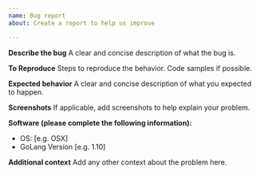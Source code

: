 ```yaml
---
name: Bug report
about: Create a report to help us improve

---
```


**Describe the bug**
A clear and concise description of what the bug is.

**To Reproduce**
Steps to reproduce the behavior. Code samples if possible.

**Expected behavior**
A clear and concise description of what you expected to happen.

**Screenshots**
If applicable, add screenshots to help explain your problem.

**Software (please complete the following information):**
 - OS: [e.g. OSX]
 - GoLang Version [e.g. 1.10]

**Additional context**
Add any other context about the problem here.
